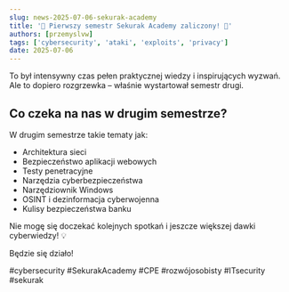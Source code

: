 ```yaml
---
slug: news-2025-07-06-sekurak-academy
title: '🚀 Pierwszy semestr Sekurak Academy zaliczony! 🚀'
authors: [przemyslvw]
tags: ['cybersecurity', 'ataki', 'exploits', 'privacy']
date: 2025-07-06
---
```


To był intensywny czas pełen praktycznej wiedzy i inspirujących wyzwań. Ale to dopiero rozgrzewka – właśnie wystartował semestr drugi.

<!-- truncate -->

## Co czeka na nas w drugim semestrze?

W drugim semestrze takie tematy jak:

- Architektura sieci
- Bezpieczeństwo aplikacji webowych
- Testy penetracyjne
- Narzędzia cyberbezpieczeństwa
- Narzędziownik Windows
- OSINT i dezinformacja cyberwojenna
- Kulisy bezpieczeństwa banku

Nie mogę się doczekać kolejnych spotkań i jeszcze większej dawki cyberwiedzy! 💡

Będzie się działo!

#cybersecurity #SekurakAcademy #CPE #rozwójosobisty #ITsecurity #sekurak
